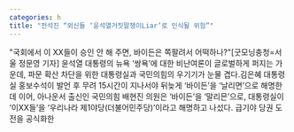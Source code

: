 ```yaml
---
categories: h
title: "전석진 “외신들 ‘윤석열거짓말쟁이Liar’로 인식될 위험”"
---
```

"국회에서 이 XX들이 승인 안 해 주면, 바이든은 쪽팔려서 어떡하나?"[굿모닝충청=서울 정문영 기자] 윤석열 대통령의 뉴욕 ‘쌍욕’에 대한 비난여론이 글로벌하게 퍼지는 가운데, 파문 확산 차단을 위한 대통령실과 국민의힘의 우기기가 눈물 겹다.김은혜 대통령실 홍보수석이 발언 후 무려 15시간이 지나서야 뒤늦게 ‘바이든’을 ‘날리면’으로 해명한 데 이어, 아나운서 출신인 국민의힘 배현진 의원은 ‘바이든’을 ‘말리믄’으로, 대통령실이 ‘이XX들’을 ‘우리나라 제1야당(더불어민주당)’이라고 해명하고 나섰다. 급기야 당권 도전을 공식화한